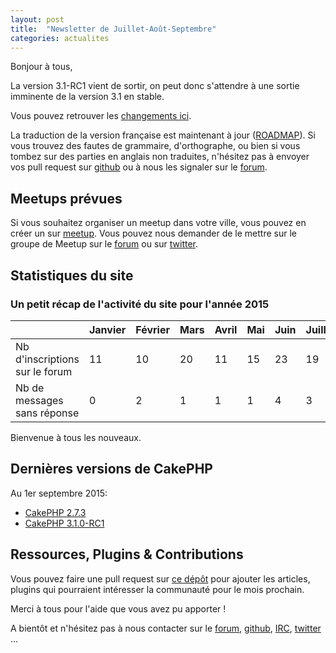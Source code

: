 ```yaml
---
layout: post
title:  "Newsletter de Juillet-Août-Septembre"
categories: actualites
---
```


Bonjour à tous,

La version 3.1-RC1 vient de sortir, on peut donc s'attendre à une sortie
imminente de la version 3.1 en stable.

Vous pouvez retrouver les
[changements ici](http://book.cakephp.org/3.0/fr/appendices/3-1-migration-guide.html).

La traduction de la version française est maintenant à jour
([ROADMAP](https://github.com/cakephp-fr/docs-cakephp/wiki/ROADMAP-Traduction)).
Si vous trouvez des fautes de grammaire, d'orthographe, ou bien si vous tombez
sur des parties en anglais non traduites, n'hésitez pas à envoyer vos pull
request sur [github](https://github.com/cakephp/docs) ou à nous les signaler sur
le [forum](http://forum.cakephp-fr.org/viewtopic.php?id=6729).

Meetups prévues
---------------

Si vous souhaitez organiser un meetup dans votre ville, vous pouvez en créer un
sur [meetup](http://www.meetup.com/CakePHP-France). Vous pouvez nous demander
de le mettre sur le groupe de Meetup sur le
[forum](forum.cakephp-fr.org/viewtopic.php?id=7291) ou sur
[twitter](https://twitter.com/cakephpfr).

Statistiques du site
--------------------

### Un petit récap de l'activité du site pour l'année 2015


|                                 |Janvier | Février |   Mars   |  Avril |  Mai  |  Juin  |  Juillet  |  Août  |
|---------------------------------|--------|---------|----------|--------|-------|--------|-----------|--------|
|Nb d'inscriptions sur le forum   |   11   |   10    |    20    | 11     |  15   |  23    |   19      |  10    |
|Nb de messages sans réponse      |   0    |   2     |    1     |  1     |   1   |   4    |    3      |   0    |

Bienvenue à tous les nouveaux.

Dernières versions de CakePHP
-----------------------------

Au 1er septembre 2015:

- [CakePHP 2.7.3](https://github.com/cakephp/cakephp/releases/tag/2.7.3)
- [CakePHP 3.1.0-RC1](https://github.com/cakephp/cakephp/releases/tag/3.1.0-RC1)

Ressources, Plugins & Contributions
-----------------------------------

Vous pouvez faire une pull request sur
[ce dépôt](https://github.com/cakephp-fr/cakephp-fr.github.io/blob/master/_drafts/2015-10-01-newsletter-octobre-2015.md)
pour ajouter les articles, plugins qui pourraient intéresser la communauté pour
le mois prochain.


Merci à tous pour l'aide que vous avez pu apporter !


A bientôt et n'hésitez pas à nous contacter sur le
[forum](http://forum.cakephp-fr.org), [github](https://github.com/cakephp-fr),
[IRC](http://www.cakephp-fr.org/irc), [twitter](https://twitter.com/cakephpfr) ...
